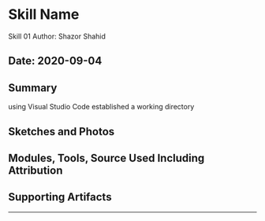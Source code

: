 #  Skill Name
Skill 01
Author: Shazor Shahid

Date: 2020-09-04
-----

## Summary
using Visual Studio Code
established a working directory
## Sketches and Photos


## Modules, Tools, Source Used Including Attribution


## Supporting Artifacts


-----
